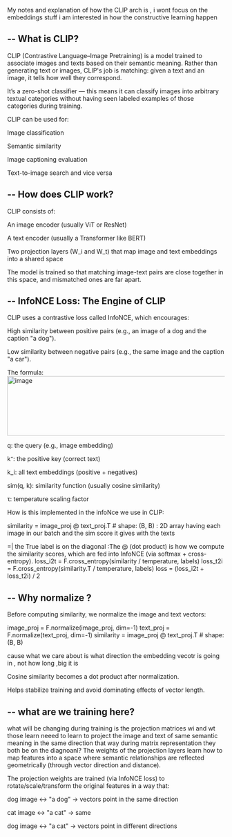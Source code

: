 
My notes and explanation of how the CLIP arch is , i wont focus on the embeddings stuff i am interested in how the constructive learning happen 

--
What is CLIP?
--
CLIP (Contrastive Language–Image Pretraining) is a model trained to associate images and texts based on their semantic meaning. Rather than generating text or images, CLIP's job is matching: given a text and an image, it tells how well they correspond.

It’s a zero-shot classifier — this means it can classify images into arbitrary textual categories without having seen labeled examples of those categories during training.

CLIP can be used for:

Image classification

Semantic similarity

Image captioning evaluation

Text-to-image search and vice versa

--
How does CLIP work?
--
CLIP consists of:

An image encoder (usually ViT or ResNet)

A text encoder (usually a Transformer like BERT)

Two projection layers (W_i and W_t) that map image and text embeddings into a shared space 

The model is trained so that matching image-text pairs are close together in this space, and mismatched ones are far apart.

--
InfoNCE Loss: The Engine of CLIP
--
CLIP uses a contrastive loss called InfoNCE, which encourages:

High similarity between positive pairs (e.g., an image of a dog and the caption "a dog").

Low similarity between negative pairs (e.g., the same image and the caption "a car").

The formula:
<img width="563" height="138" alt="image" src="https://github.com/user-attachments/assets/19449ddc-6dc1-4fae-93ee-f6095a5ceefa" />

q: the query (e.g., image embedding)

k⁺: the positive key (correct text)

k_i: all text embeddings (positive + negatives)

sim(q, k): similarity function (usually cosine similarity)

τ: temperature scaling factor

How is this implemented in the infoNce we use in CLIP:

similarity = image_proj @ text_proj.T  # shape: (B, B) : 2D array having each image in our batch and the sim score it gives with the texts 

=| the True label is on the diagonal :The @ (dot product) is how we compute the similarity scores, which are fed into InfoNCE (via softmax + cross-entropy).
loss_i2t = F.cross_entropy(similarity / temperature, labels)
loss_t2i = F.cross_entropy(similarity.T / temperature, labels)
loss = (loss_i2t + loss_t2i) / 2

--
 Why normalize ?
 --
Before computing similarity, we normalize the image and text vectors:


image_proj = F.normalize(image_proj, dim=-1)
text_proj = F.normalize(text_proj, dim=-1)
similarity = image_proj @ text_proj.T  # shape: (B, B)


cause what we care about is what direction the embedding vecotr is going in , not how long ,big it is

Cosine similarity becomes a dot product after normalization.

Helps stabilize training and avoid dominating effects of vector length.

--
what are we training here?
--
what will be changing during training is the projection matrices wi and wt those learn neeed to learn to project the image and text of same semantic meaning in the same direction that way during matrix representation they both be on the diagnoanl? The weights of the projection layers learn how to map features into a space where semantic relationships are reflected geometrically (through vector direction and distance).

The projection weights are trained (via InfoNCE loss) to rotate/scale/transform the original features in a way that:

dog image ↔ "a dog" → vectors point in the same direction

cat image ↔ "a cat" → same

dog image ↔ "a cat" → vectors point in different directions
